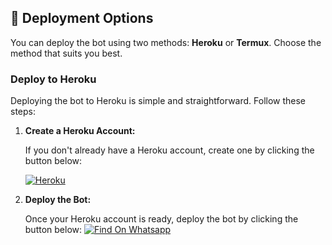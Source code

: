 ## 🚀 Deployment Options

You can deploy the bot using two methods: **Heroku** or **Termux**. Choose the method that suits you best.

### Deploy to Heroku

Deploying the bot to Heroku is simple and straightforward. Follow these steps:

1. **Create a Heroku Account:**

   If you don't already have a Heroku account, create one by clicking the button below:

   <a href='https://signup.heroku.com/' target="_blank"><img alt='Heroku' src='https://img.shields.io/badge/-Create-black?style=for-the-badge&logo=heroku&logoColor=red'/></a>
   
2. **Deploy the Bot:**

   Once your Heroku account is ready, deploy the bot by clicking the button below:
[![Find On Whatsapp ](https://img.shields.io/badge/➤Click-Here-red.svg)](https://dashboard.heroku.com/new?template=https://github.com/betingrich2/Coding)
